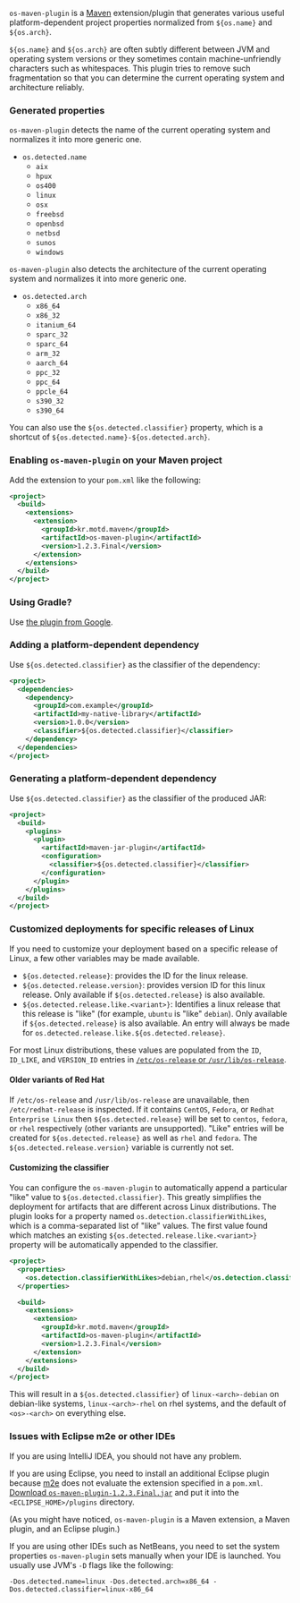 `os-maven-plugin` is a [Maven](http://maven.apache.org/) extension/plugin that generates various useful platform-dependent project properties normalized from `${os.name}` and `${os.arch}`.

`${os.name}` and `${os.arch}` are often subtly different between JVM and operating system versions or they sometimes contain machine-unfriendly characters such as whitespaces.  This plugin tries to remove such fragmentation so that you can determine the current operating system and architecture reliably.

### Generated properties

`os-maven-plugin` detects the name of the current operating system and normalizes it into more generic one.

* `os.detected.name`
  * `aix`
  * `hpux`
  * `os400`
  * `linux`
  * `osx`
  * `freebsd`
  * `openbsd`
  * `netbsd`
  * `sunos`
  * `windows`

`os-maven-plugin` also detects the architecture of the current operating system and normalizes it into more generic one.

* `os.detected.arch`
  * `x86_64`
  * `x86_32`
  * `itanium_64`
  * `sparc_32`
  * `sparc_64`
  * `arm_32`
  * `aarch_64`
  * `ppc_32`
  * `ppc_64`
  * `ppcle_64`
  * `s390_32`
  * `s390_64`

You can also use the `${os.detected.classifier}` property, which is a shortcut of `${os.detected.name}-${os.detected.arch}`.

### Enabling `os-maven-plugin` on your Maven project

Add the extension to your `pom.xml` like the following:

```xml
<project>
  <build>
    <extensions>
      <extension>
        <groupId>kr.motd.maven</groupId>
        <artifactId>os-maven-plugin</artifactId>
        <version>1.2.3.Final</version>
      </extension>
    </extensions>
  </build>
</project>
```

### Using Gradle?

Use [the plugin from Google](https://github.com/google/osdetector-gradle-plugin).

### Adding a platform-dependent dependency

Use `${os.detected.classifier}` as the classifier of the dependency:

```xml
<project>
  <dependencies>
    <dependency>
      <groupId>com.example</groupId>
      <artifactId>my-native-library</artifactId>
      <version>1.0.0</version>
      <classifier>${os.detected.classifier}</classifier>
    </dependency>
  </dependencies>
</project>
```

### Generating a platform-dependent dependency

Use `${os.detected.classifier}` as the classifier of the produced JAR:

```xml
<project>
  <build>
    <plugins>
      <plugin>
        <artifactId>maven-jar-plugin</artifactId>
        <configuration>
          <classifier>${os.detected.classifier}</classifier>
        </configuration>
      </plugin>
    </plugins>
  </build>
</project>
```

### Customized deployments for specific releases of Linux

If you need to customize your deployment based on a specific release of Linux, a few other variables may
be made available.

* `${os.detected.release}`: provides the ID for the linux release.
* `${os.detected.release.version}`: provides version ID for this linux release. Only available if
`${os.detected.release}` is also available.
* `${os.detected.release.like.<variant>}`: Identifies a linux release that this release is
"like" (for example, `ubuntu` is "like" `debian`). Only available if `${os.detected.release}` is also
available. An entry will always be made for `os.detected.release.like.${os.detected.release}`.

For most Linux distributions, these values are populated from the `ID`, `ID_LIKE`, and `VERSION_ID`
entries in [`/etc/os-release` or `/usr/lib/os-release`](http://www.freedesktop.org/software/systemd/man/os-release.html).

#### Older variants of Red Hat

If `/etc/os-release` and `/usr/lib/os-release` are unavailable, then `/etc/redhat-release` is inspected.
If it contains `CentOS`, `Fedora`, or `Redhat Enterprise Linux` then `${os.detected.release}` will be
set to `centos`, `fedora`, or `rhel` respectively (other variants are unsupported). "Like" entries will
be created for `${os.detected.release}` as well as `rhel` and `fedora`. The `${os.detected.release.version}`
variable is currently not set.

#### Customizing the classifier

You can configure the `os-maven-plugin` to automatically append a particular "like" value to
`${os.detected.classifier}`. This greatly simplifies the deployment for artifacts that are
different across Linux distributions. The plugin looks for a property named
`os.detection.classifierWithLikes`, which is a comma-separated list of "like" values. The first
value found which matches an existing `${os.detected.release.like.<variant>}` property
will be automatically appended to the classifier.

```xml
<project>
  <properties>
    <os.detection.classifierWithLikes>debian,rhel</os.detection.classifierWithLikes>
  </properties>

  <build>
    <extensions>
      <extension>
        <groupId>kr.motd.maven</groupId>
        <artifactId>os-maven-plugin</artifactId>
        <version>1.2.3.Final</version>
      </extension>
    </extensions>
  </build>
</project>
```
This will result in a `${os.detected.classifier}` of `linux-<arch>-debian` on debian-like systems,
`linux-<arch>-rhel` on rhel systems, and the default of `<os>-<arch>` on everything else.

### Issues with Eclipse m2e or other IDEs

If you are using IntelliJ IDEA, you should not have any problem.

If you are using Eclipse, you need to install an additional Eclipse plugin because [m2e](https://www.eclipse.org/m2e/) does not evaluate the extension specified in a `pom.xml`.  [Download `os-maven-plugin-1.2.3.Final.jar`](http://repo1.maven.org/maven2/kr/motd/maven/os-maven-plugin/1.2.3.Final/os-maven-plugin-1.2.3.Final.jar) and put it into the `<ECLIPSE_HOME>/plugins` directory.

(As you might have noticed, `os-maven-plugin` is a Maven extension, a Maven plugin, and an Eclipse plugin.)

If you are using other IDEs such as NetBeans, you need to set the system properties `os-maven-plugin` sets manually when your IDE is launched.  You usually use JVM's `-D` flags like the following:

    -Dos.detected.name=linux -Dos.detected.arch=x86_64 -Dos.detected.classifier=linux-x86_64




